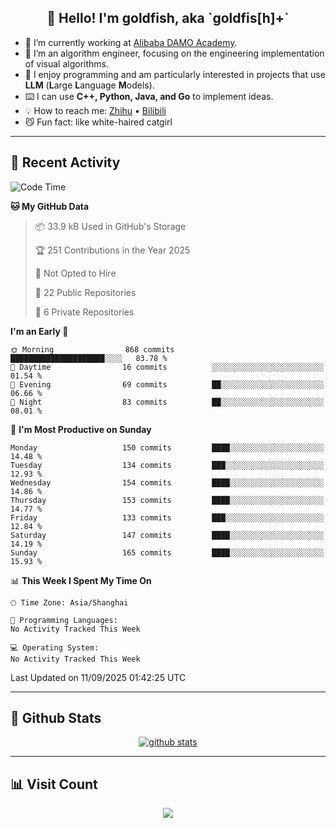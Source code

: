 
<h2 align="center">👋 Hello! I'm goldfish, aka `goldfis[h]+`</h2>

- 📍 I’m currently working at [Alibaba DAMO Academy](https://damo.alibaba.com/).  
- 🌱 I’m an algorithm engineer, focusing on the engineering implementation of visual algorithms.  
- 💬 I enjoy programming and am particularly interested in projects that use **LLM** (**L**arge **L**anguage **M**odels).   
- ⌨️ I can use **C++, Python, Java, and Go** to implement ideas.  
- 💡 How to reach me: [Zhihu](https://www.zhihu.com/people/goldfishh) • [Bilibili](https://space.bilibili.com/11349246)  
- 😼 Fun fact: like white-haired catgirl  

-------

## 🔧 Recent Activity

<!--START_SECTION:waka-->
![Code Time](http://img.shields.io/badge/Code%20Time-97%20hrs%2012%20mins-blue)

**🐱 My GitHub Data** 

> 📦 33.9 kB Used in GitHub's Storage 
 > 
> 🏆 251 Contributions in the Year 2025
 > 
> 🚫 Not Opted to Hire
 > 
> 📜 22 Public Repositories 
 > 
> 🔑 6 Private Repositories 
 > 
**I'm an Early 🐤** 

```text
🌞 Morning                868 commits         █████████████████████░░░░   83.78 % 
🌆 Daytime                16 commits          ░░░░░░░░░░░░░░░░░░░░░░░░░   01.54 % 
🌃 Evening                69 commits          ██░░░░░░░░░░░░░░░░░░░░░░░   06.66 % 
🌙 Night                  83 commits          ██░░░░░░░░░░░░░░░░░░░░░░░   08.01 % 
```
📅 **I'm Most Productive on Sunday** 

```text
Monday                   150 commits         ████░░░░░░░░░░░░░░░░░░░░░   14.48 % 
Tuesday                  134 commits         ███░░░░░░░░░░░░░░░░░░░░░░   12.93 % 
Wednesday                154 commits         ████░░░░░░░░░░░░░░░░░░░░░   14.86 % 
Thursday                 153 commits         ████░░░░░░░░░░░░░░░░░░░░░   14.77 % 
Friday                   133 commits         ███░░░░░░░░░░░░░░░░░░░░░░   12.84 % 
Saturday                 147 commits         ████░░░░░░░░░░░░░░░░░░░░░   14.19 % 
Sunday                   165 commits         ████░░░░░░░░░░░░░░░░░░░░░   15.93 % 
```


📊 **This Week I Spent My Time On** 

```text
🕑︎ Time Zone: Asia/Shanghai

💬 Programming Languages: 
No Activity Tracked This Week

💻 Operating System: 
No Activity Tracked This Week
```


 Last Updated on 11/09/2025 01:42:25 UTC
<!--END_SECTION:waka-->

-------

## 📆 Github Stats

<p align="center">
    <a href="https://github.com/anuraghazra/github-readme-stats">
      <img src="https://github-readme-stats.vercel.app/api?username=goldfishh&show_icons=true&theme=dracula" alt="github stats" />
    </a>
</p>

-------

## 📊 Visit Count

<p align="center">
  <a href="https://count.getloli.com/"><img src="https://count.getloli.com/get/@:goldfishh?theme=rule34"></a>
</p>
